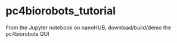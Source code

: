 # pc4biorobots_tutorial
From the Jupyter notebook on nanoHUB, download/build/demo the pc4biorobots GUI
